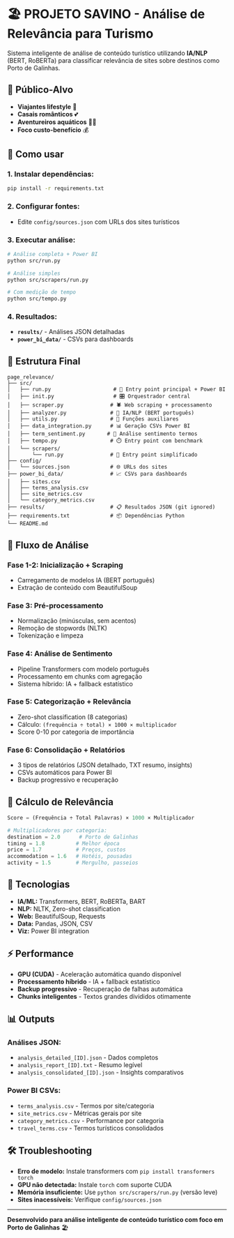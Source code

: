# 🏖️ PROJETO SAVINO - Análise de Relevância para Turismo

Sistema inteligente de análise de conteúdo turístico utilizando **IA/NLP** (BERT, RoBERTa) para classificar relevância de sites sobre destinos como Porto de Galinhas.

## 🎯 Público-Alvo
- **Viajantes lifestyle** 🌟
- **Casais românticos** 💕  
- **Aventureiros aquáticos** 🏄‍♀️
- **Foco custo-benefício** 💰

## 🚀 Como usar

### 1. **Instalar dependências:**
```bash
pip install -r requirements.txt
```

### 2. **Configurar fontes:**
- Edite `config/sources.json` com URLs dos sites turísticos

### 3. **Executar análise:**
```bash
# Análise completa + Power BI
python src/run.py

# Análise simples
python src/scrapers/run.py

# Com medição de tempo
python src/tempo.py
```

### 4. **Resultados:**
- **`results/`** - Análises JSON detalhadas
- **`power_bi_data/`** - CSVs para dashboards

## 📂 Estrutura Final

```
page_relevance/
├── src/
│   ├── run.py                    # 🎯 Entry point principal + Power BI
│   ├── init.py                   # 🎛️ Orquestrador central
│   ├── scraper.py               # 🕷️ Web scraping + processamento
│   ├── analyzer.py              # 🧠 IA/NLP (BERT português)
│   ├── utils.py                 # 🔧 Funções auxiliares
│   ├── data_integration.py      # 📊 Geração CSVs Power BI
│   ├── term_sentiment.py       # 💭 Análise sentimento termos
│   ├── tempo.py                 # ⏱️ Entry point com benchmark
│   └── scrapers/
│       └── run.py               # 🏃 Entry point simplificado
├── config/
│   └── sources.json             # 🌐 URLs dos sites
├── power_bi_data/               # 📈 CSVs para dashboards
│   ├── sites.csv
│   ├── terms_analysis.csv
│   ├── site_metrics.csv
│   └── category_metrics.csv
├── results/                     # 📋 Resultados JSON (git ignored)
├── requirements.txt             # 📦 Dependências Python
└── README.md
```

## 🔄 Fluxo de Análise

### **Fase 1-2:** Inicialização + Scraping
- Carregamento de modelos IA (BERT português)
- Extração de conteúdo com BeautifulSoup

### **Fase 3:** Pré-processamento
- Normalização (minúsculas, sem acentos)
- Remoção de stopwords (NLTK)
- Tokenização e limpeza

### **Fase 4:** Análise de Sentimento
- Pipeline Transformers com modelo português
- Processamento em chunks com agregação
- Sistema híbrido: IA + fallback estatístico

### **Fase 5:** Categorização + Relevância
- Zero-shot classification (8 categorias)
- Cálculo: `(frequência ÷ total) × 1000 × multiplicador`
- Score 0-10 por categoria de importância

### **Fase 6:** Consolidação + Relatórios
- 3 tipos de relatórios (JSON detalhado, TXT resumo, insights)
- CSVs automáticos para Power BI
- Backup progressivo e recuperação

## 🧮 Cálculo de Relevância

```python
Score = (Frequência ÷ Total Palavras) × 1000 × Multiplicador

# Multiplicadores por categoria:
destination = 2.0      # Porto de Galinhas
timing = 1.8          # Melhor época
price = 1.7           # Preços, custos
accommodation = 1.6   # Hotéis, pousadas
activity = 1.5        # Mergulho, passeios
```

## 🤖 Tecnologias

- **IA/ML:** Transformers, BERT, RoBERTa, BART
- **NLP:** NLTK, Zero-shot classification
- **Web:** BeautifulSoup, Requests
- **Data:** Pandas, JSON, CSV
- **Viz:** Power BI integration

## ⚡ Performance

- **GPU (CUDA)** - Aceleração automática quando disponível
- **Processamento híbrido** - IA + fallback estatístico
- **Backup progressivo** - Recuperação de falhas automática
- **Chunks inteligentes** - Textos grandes divididos otimamente

## 📊 Outputs

### **Análises JSON:**
- `analysis_detailed_[ID].json` - Dados completos
- `analysis_report_[ID].txt` - Resumo legível
- `analysis_consolidated_[ID].json` - Insights comparativos

### **Power BI CSVs:**
- `terms_analysis.csv` - Termos por site/categoria
- `site_metrics.csv` - Métricas gerais por site
- `category_metrics.csv` - Performance por categoria
- `travel_terms.csv` - Termos turísticos consolidados

## 🛠️ Troubleshooting

- **Erro de modelo:** Instale transformers com `pip install transformers torch`
- **GPU não detectada:** Instale `torch` com suporte CUDA
- **Memória insuficiente:** Use `python src/scrapers/run.py` (versão leve)
- **Sites inacessíveis:** Verifique `config/sources.json`

---

**Desenvolvido para análise inteligente de conteúdo turístico com foco em Porto de Galinhas** 🏖️